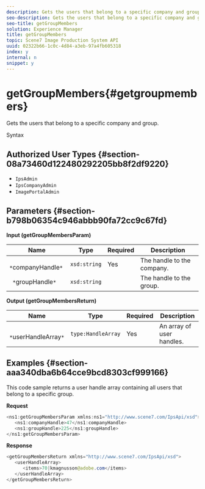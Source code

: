 ```yaml
---
description: Gets the users that belong to a specific company and group.
seo-description: Gets the users that belong to a specific company and group.
seo-title: getGroupMembers
solution: Experience Manager
title: getGroupMembers
topic: Scene7 Image Production System API
uuid: 02322b66-1c0c-4d84-a3eb-97a4fb605318
index: y
internal: n
snippet: y
---
```


# getGroupMembers{#getgroupmembers}

Gets the users that belong to a specific company and group.

 Syntax 

## Authorized User Types {#section-08a73460d122480292205bb8f2df9220}

* `IpsAdmin` 
* `IpsCompanyAdmin` 
* `ImagePortalAdmin`

## Parameters {#section-b798b06354c946abbb90fa72cc9c67fd}

**Input (getGroupMembersParam)** 

|  Name  | Type  | Required  | Description  |
|---|---|---|---|
|  ` *`companyHandle`*`  | `xsd:string`  | Yes  | The handle to the company.  |
|  ` *`groupHandle`*`  | `xsd:string`  |  | The handle to the group.  |

**Output (getGroupMembersReturn)** 

|  Name  | Type  | Required  | Description  |
|---|---|---|---|
|  ` *`userHandleArray`*`  | `type:HandleArray`  | Yes  | An array of user handles.  |

## Examples {#section-aaa340dba6b64cce9bcd8303cf999166}

This code sample returns a user handle array containing all users that belong to a specific group.

**Request** 

```java
<ns1:getGroupMembersParam xmlns:ns1="http://www.scene7.com/IpsApi/xsd">
   <ns1:companyHandle>47</ns1:companyHandle>
   <ns1:groupHandle>225</ns1:groupHandle>
</ns1:getGroupMembersParam>
```

**Response** 

```java
<getGroupMembersReturn xmlns="http://www.scene7.com/IpsApi/xsd">
   <userHandleArray>
      <items>70|kmagnusson@adobe.com</items>
   </userHandleArray>
</getGroupMembersReturn>
```


